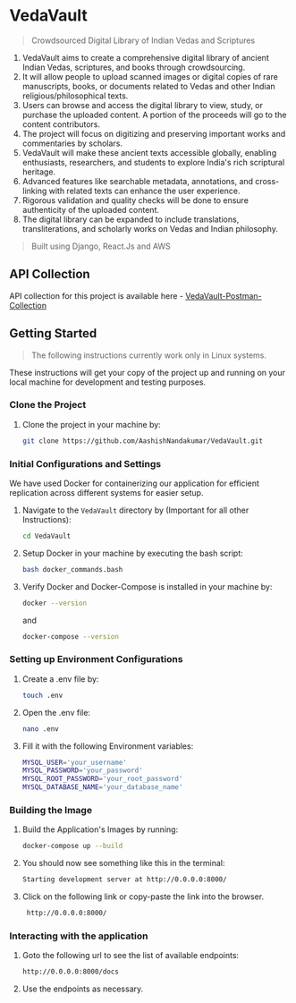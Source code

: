 # VedaVault

> Crowdsourced Digital Library of Indian Vedas and Scriptures

1. VedaVault aims to create a comprehensive digital library of ancient Indian Vedas, scriptures, and books through
   crowdsourcing.
2. It will allow people to upload scanned images or digital copies of rare manuscripts, books, or documents related to
   Vedas and other Indian religious/philosophical texts.
3. Users can browse and access the digital library to view, study, or purchase the uploaded content. A portion of the
   proceeds will go to the content contributors.
4. The project will focus on digitizing and preserving important works and commentaries by scholars.
5. VedaVault will make these ancient texts accessible globally, enabling enthusiasts, researchers, and students to
   explore India's rich scriptural heritage.
6. Advanced features like searchable metadata, annotations, and cross-linking with related texts can enhance the user
   experience.
7. Rigorous validation and quality checks will be done to ensure authenticity of the uploaded content.
8. The digital library can be expanded to include translations, transliterations, and scholarly works on Vedas and
   Indian philosophy.

> Built using Django, React.Js and AWS
## API Collection
API collection for this project is available here - [VedaVault-Postman-Collection](https://www.postman.com/noire-aashish-nk/workspace/vedavault/collection/28604040-c0626192-e558-4c3f-86a6-658476d07744?action=share&creator=28604040&active-environment=28604040-67c98a1f-03fd-48b3-8afd-bc3330b1d080)

## Getting Started
> The following instructions currently work only in Linux systems.

These instructions will get your copy of the project up and running on your local machine for development and testing
purposes.

### Clone the Project

1. Clone the project in your machine by:

   ```bash
   git clone https://github.com/AashishNandakumar/VedaVault.git
   ```

### Initial Configurations and Settings

We have used Docker for containerizing our application for efficient replication across different systems for easier
setup.

1. Navigate to the `VedaVault` directory by (Important for all other Instructions):
    ```bash
    cd VedaVault
    ```
2. Setup Docker in your machine by executing the bash script:
    ```bash
   bash docker_commands.bash
   ```
3. Verify Docker and Docker-Compose is installed in your machine by:
   ```bash
   docker --version
    ```
   and
    ```bash
   docker-compose --version
    ```

### Setting up Environment Configurations

1. Create a .env file by:
    ```bash
   touch .env
    ```

2. Open the .env file:
    ```bash
   nano .env
    ```
3. Fill it with the following Environment variables:
    ```bash
    MYSQL_USER='your_username'
    MYSQL_PASSWORD='your_password'
    MYSQL_ROOT_PASSWORD='your_root_password'
    MYSQL_DATABASE_NAME='your_database_name'
    ```

### Building the Image

1. Build the Application's Images by running:
    ```bash
    docker-compose up --build
    ```
   
2. You should now see something like this in the terminal:

   ```bash
   Starting development server at http://0.0.0.0:8000/
   ```

3. Click on the following link or copy-paste the link into the browser.
   ```bash
    http://0.0.0.0:8000/
      ```
### Interacting with the application

1. Goto the following url to see the list of available endpoints:
   ```bash
   http://0.0.0.0:8000/docs
   ```

2. Use the endpoints as necessary.
